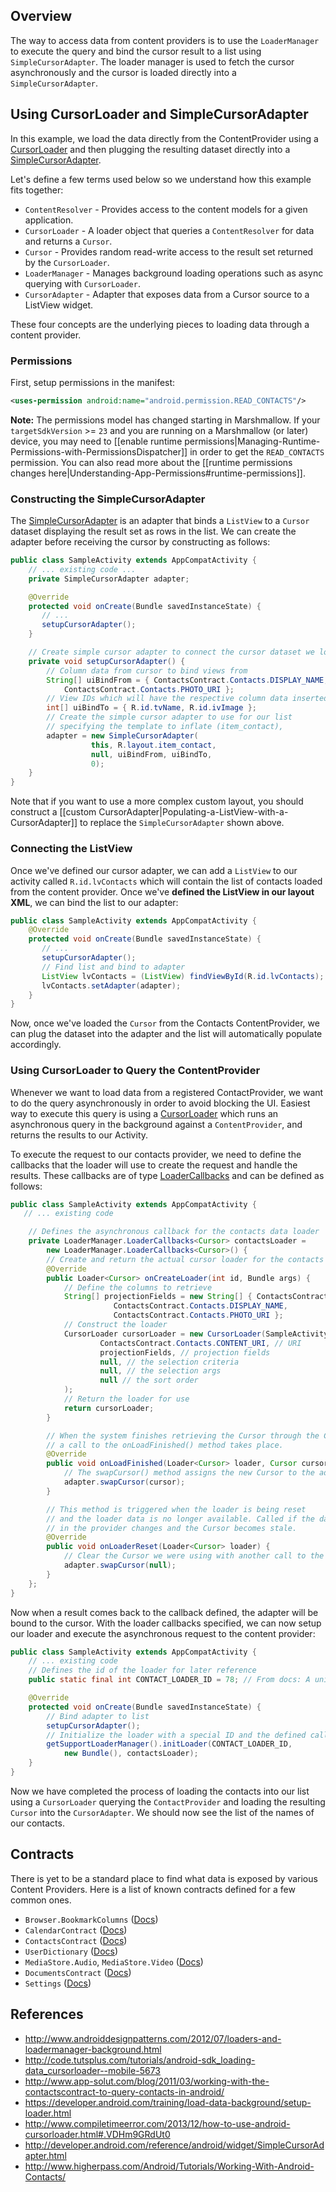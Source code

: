 ## Overview

The way to access data from content providers is to use the `LoaderManager` to execute the query and bind the cursor result to a list using `SimpleCursorAdapter`.  The loader manager is used to fetch the cursor asynchronously and the cursor is loaded directly into a `SimpleCursorAdapter`.

## Using CursorLoader and SimpleCursorAdapter

In this example, we load the data directly from the ContentProvider using a [CursorLoader](https://developer.android.com/training/load-data-background/setup-loader.html) and then plugging the resulting dataset directly into a [SimpleCursorAdapter](http://developer.android.com/reference/android/widget/SimpleCursorAdapter.html).

Let's define a few terms used below so we understand how this example fits together:

 * `ContentResolver` - Provides access to the content models for a given application.
 * `CursorLoader` - A loader object that queries a `ContentResolver` for data and returns a `Cursor`.
 * `Cursor` - Provides random read-write access to the result set returned by the `CursorLoader`.
 * `LoaderManager` - Manages background loading operations such as async querying with `CursorLoader`.  
 * `CursorAdapter` - Adapter that exposes data from a Cursor source to a ListView widget.

These four concepts are the underlying pieces to loading data through a content provider.

### Permissions

First, setup permissions in the manifest:

```xml
<uses-permission android:name="android.permission.READ_CONTACTS"/>
```

**Note:** The permissions model has changed starting in Marshmallow. If your `targetSdkVersion` >= `23` and you are running on a Marshmallow (or later) device, you may need to [[enable runtime permissions|Managing-Runtime-Permissions-with-PermissionsDispatcher]] in order to get the `READ_CONTACTS` permission. You can also read more about the [[runtime permissions changes here|Understanding-App-Permissions#runtime-permissions]].

### Constructing the SimpleCursorAdapter

The [SimpleCursorAdapter](http://developer.android.com/reference/android/widget/SimpleCursorAdapter.html) is an adapter that binds a `ListView` to a `Cursor` dataset displaying the result set as rows in the list. We can create the adapter before receiving the cursor by constructing as follows:

```java
public class SampleActivity extends AppCompatActivity {
    // ... existing code ...
    private SimpleCursorAdapter adapter;

    @Override
    protected void onCreate(Bundle savedInstanceState) {
       // ...
       setupCursorAdapter();
    }

    // Create simple cursor adapter to connect the cursor dataset we load with a ListView
    private void setupCursorAdapter() {
        // Column data from cursor to bind views from
      	String[] uiBindFrom = { ContactsContract.Contacts.DISPLAY_NAME,
            ContactsContract.Contacts.PHOTO_URI };
      	// View IDs which will have the respective column data inserted
        int[] uiBindTo = { R.id.tvName, R.id.ivImage };
        // Create the simple cursor adapter to use for our list
        // specifying the template to inflate (item_contact),
      	adapter = new SimpleCursorAdapter(
                  this, R.layout.item_contact,
                  null, uiBindFrom, uiBindTo,
                  0);
    }
}
```

Note that if you want to use a more complex custom layout, you should construct a [[custom CursorAdapter|Populating-a-ListView-with-a-CursorAdapter]] to replace the `SimpleCursorAdapter` shown above.

### Connecting the ListView

Once we've defined our cursor adapter, we can add a `ListView` to our activity called `R.id.lvContacts` which will contain the list of contacts loaded from the content provider. Once we've **defined the ListView in our layout XML**, we can bind the list to our adapter:

```java
public class SampleActivity extends AppCompatActivity {
    @Override
    protected void onCreate(Bundle savedInstanceState) {
       // ...
       setupCursorAdapter();
       // Find list and bind to adapter
       ListView lvContacts = (ListView) findViewById(R.id.lvContacts);
       lvContacts.setAdapter(adapter);
    }
}
```

Now, once we've loaded the `Cursor` from the Contacts ContentProvider, we can plug the dataset into the adapter and the list will automatically populate accordingly.

### Using CursorLoader to Query the ContentProvider

Whenever we want to load data from a registered ContactProvider, we want to do the query asynchronously in order to avoid blocking the UI. Easiest way to execute this query is using a [CursorLoader](https://developer.android.com/training/load-data-background/setup-loader.html) which runs an asynchronous query in the background against a `ContentProvider`, and returns the results to our Activity.

To execute the request to our contacts provider, we need to define the callbacks that the loader will use to create the request and handle the results. These callbacks are of type [LoaderCallbacks](http://developer.android.com/reference/android/app/LoaderManager.LoaderCallbacks.html) and can be defined as follows:


```java
public class SampleActivity extends AppCompatActivity {
   // ... existing code

    // Defines the asynchronous callback for the contacts data loader
    private LoaderManager.LoaderCallbacks<Cursor> contactsLoader =
        new LoaderManager.LoaderCallbacks<Cursor>() {
    	// Create and return the actual cursor loader for the contacts data
    	@Override
    	public Loader<Cursor> onCreateLoader(int id, Bundle args) {
    		// Define the columns to retrieve
    		String[] projectionFields = new String[] { ContactsContract.Contacts._ID,
    	               ContactsContract.Contacts.DISPLAY_NAME,
                       ContactsContract.Contacts.PHOTO_URI };
    		// Construct the loader
    		CursorLoader cursorLoader = new CursorLoader(SampleActivity.this,
    				ContactsContract.Contacts.CONTENT_URI, // URI
    				projectionFields, // projection fields
    				null, // the selection criteria
    				null, // the selection args
    				null // the sort order
    		);
    		// Return the loader for use
    		return cursorLoader;
    	}

    	// When the system finishes retrieving the Cursor through the CursorLoader,
        // a call to the onLoadFinished() method takes place.
    	@Override
    	public void onLoadFinished(Loader<Cursor> loader, Cursor cursor) {
    		// The swapCursor() method assigns the new Cursor to the adapter
    		adapter.swapCursor(cursor);  
    	}

    	// This method is triggered when the loader is being reset
        // and the loader data is no longer available. Called if the data
        // in the provider changes and the Cursor becomes stale.
    	@Override
    	public void onLoaderReset(Loader<Cursor> loader) {
    		// Clear the Cursor we were using with another call to the swapCursor()
    		adapter.swapCursor(null);
    	}
    };
}
```

Now when a result comes back to the callback defined, the adapter will be bound to the cursor. With the loader callbacks specified, we can now setup our loader and execute the asynchronous request to the content provider:

```java
public class SampleActivity extends AppCompatActivity {
    // ... existing code
    // Defines the id of the loader for later reference
    public static final int CONTACT_LOADER_ID = 78; // From docs: A unique identifier for this loader. Can be whatever you want.

    @Override
    protected void onCreate(Bundle savedInstanceState) {
        // Bind adapter to list
        setupCursorAdapter();
        // Initialize the loader with a special ID and the defined callbacks from above
        getSupportLoaderManager().initLoader(CONTACT_LOADER_ID,
            new Bundle(), contactsLoader);
    }
}
```

Now we have completed the process of loading the contacts into our list using a `CursorLoader` querying the `ContactProvider` and loading the resulting `Cursor` into the `CursorAdapter`. We should now see the list of the names of our contacts.

## Contracts

There is yet to be a standard place to find what data is exposed by various Content Providers.  Here is a list of known contracts defined for a few common ones.

* `Browser.BookmarkColumns` ([Docs](http://developer.android.com/reference/android/provider/Browser.BookmarkColumns.html))
* `CalendarContract` ([Docs](http://developer.android.com/reference/android/provider/CalendarContract.html))
* `ContactsContract` ([Docs](http://developer.android.com/reference/android/provider/ContactsContract.html))
* `UserDictionary` ([Docs](http://developer.android.com/reference/android/provider/UserDictionary.html))
* `MediaStore.Audio`, `MediaStore.Video` ([Docs](http://developer.android.com/reference/android/provider/MediaStore.html))
* `DocumentsContract` ([Docs](https://developer.android.com/reference/android/provider/DocumentsContract.html))
* `Settings` ([Docs](http://developer.android.com/reference/android/provider/Settings.html))

## References

 * <http://www.androiddesignpatterns.com/2012/07/loaders-and-loadermanager-background.html>
 * <http://code.tutsplus.com/tutorials/android-sdk_loading-data_cursorloader--mobile-5673>
 * <http://www.app-solut.com/blog/2011/03/working-with-the-contactscontract-to-query-contacts-in-android/>
 * <https://developer.android.com/training/load-data-background/setup-loader.html>
 * <http://www.compiletimeerror.com/2013/12/how-to-use-android-cursorloader.html#.VDHm9GRdUt0>
 * <http://developer.android.com/reference/android/widget/SimpleCursorAdapter.html>
 * <http://www.higherpass.com/Android/Tutorials/Working-With-Android-Contacts/>
